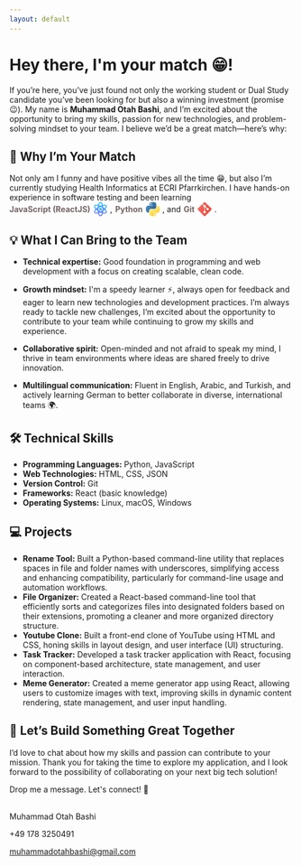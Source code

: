 ```yaml
---
layout: default
---
```


# Hey there, I'm your match 😁!

If you’re here, you’ve just found not only the working student or Dual Study candidate you’ve been looking for but also a winning investment (promise 😉). My name is <strong>Muhammad Otah Bashi</strong>, and I’m excited about the opportunity to bring my skills, passion for new technologies, and problem-solving mindset to your team. I believe we’d be a great match—here’s why:

## 🚀 Why I’m Your Match

<p style="margin:0">
  Not only am I funny and have positive vibes all the time 😁, but also I’m currently studying Health Informatics at ECRI Pfarrkirchen. I have hands-on experience in software testing and been learning 
  <span style="display: inline-flex; align-items: center; gap: 5px;">
      <span style="color:#756464; font-weight:bold; display: flex; align-items: center; vertical-align: middle;">
      JavaScript (ReactJS) <img src="./img/react.png" style="height:25px;width:25px; margin-left: 5px; vertical-align: middle;" />
    </span>,
    <span style="color:#756464; font-weight:bold; display: flex; align-items: center; vertical-align: middle;">
      Python <img src="./img/python.png" style="height:25px;width:25px; margin-left: 5px; vertical-align: middle;" />
    </span>, and
    <span style="color:#756464; font-weight:bold; display: flex; align-items: center; vertical-align: middle;">
      Git <img src="./img/git.png" style="height:25px;width:25px; margin-left: 5px; vertical-align: middle;" />
    </span>.
  </span>
</p>

## 💡 What I Can Bring to the Team

- **Technical expertise:** Good foundation in programming and web development with a focus on creating scalable, clean code.

- **Growth mindset:** I'm a speedy learner ⚡, always open for feedback and eager to learn new technologies and development practices. I’m always ready to tackle new challenges, I’m excited about the opportunity to contribute to your team while continuing to grow my skills and experience.

- **Collaborative spirit:** Open-minded and not afraid to speak my mind, I thrive in team environments where ideas are shared freely to drive innovation.

- **Multilingual communication:** Fluent in English, Arabic, and Turkish, and actively learning German to better collaborate in diverse, international teams 🌍.

## 🛠️ Technical Skills

- **Programming Languages:** Python, JavaScript
- **Web Technologies:** HTML, CSS, JSON
- **Version Control:** Git
- **Frameworks:** React (basic knowledge)
- **Operating Systems:** Linux, macOS, Windows

## 💻 Projects

- **Rename Tool:** Built a Python-based command-line utility that replaces spaces in file and folder names with underscores, simplifying access and enhancing compatibility, particularly for command-line usage and automation workflows.
- **File Organizer:** Created a React-based command-line tool that efficiently sorts and categorizes files into designated folders based on their extensions, promoting a cleaner and more organized directory structure.
- **Youtube Clone:** Built a front-end clone of YouTube using HTML and CSS, honing skills in layout design, and user interface (UI) structuring.
- **Task Tracker:** Developed a task tracker application with React, focusing on component-based architecture, state management, and user interaction.
- **Meme Generator:** Created a meme generator app using React, allowing users to customize images with text, improving skills in dynamic content rendering, state management, and user input handling.

## 🤝 Let’s Build Something Great Together

I’d love to chat about how my skills and passion can contribute to your mission. Thank you for taking the time to explore my application, and I look forward to the possibility of collaborating on your next big tech solution!

Drop me a message. Let's connect! 🤩

<br/>
Muhammad Otah Bashi

+49 178 3250491

muhammadotahbashi@gmail.com

<!-- ![Octocat](https://github.githubassets.com/images/icons/emoji/octocat.png) -->
